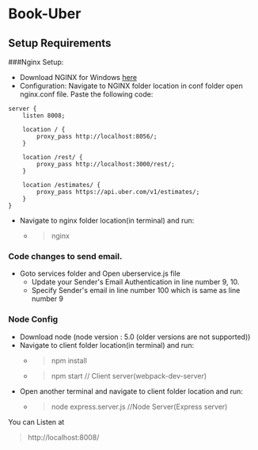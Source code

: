 # Book-Uber

## Setup Requirements

###Nginx Setup:

- Download NGINX for Windows [here](http://nginx.org/en/download.html)
- Configuration: Navigate to NGINX folder location in conf folder open nginx.conf file. Paste the following code:

```
server {
    listen 8008;
	
	location / {
        proxy_pass http://localhost:8056/;
    }
	
	location /rest/ {
		proxy_pass http://localhost:3000/rest/;
	}

    location /estimates/ {
        proxy_pass https://api.uber.com/v1/estimates/;
    } 
}

```
- Navigate to nginx folder location(in terminal) and run:
  * > nginx

### Code changes to send email.
- Goto services folder and Open uberservice.js file
  * Update your Sender's Email Authentication in line number 9, 10.
  * Specify Sender's email in line number 100 which is same as line number 9
  
### Node Config
- Download node (node version : 5.0 (older versions are not supported))
- Navigate to client folder location(in terminal) and run:
  * > npm install
  * > npm start // Client server(webpack-dev-server)
- Open another terminal and navigate to client folder location and run:
  * > node express.server.js //Node Server(Express server)

You can Listen at

> http://localhost:8008/
